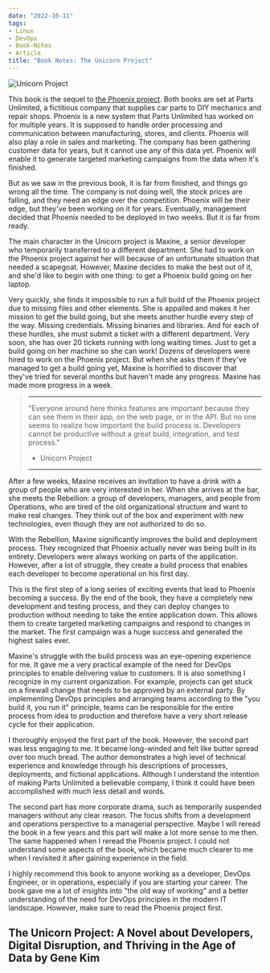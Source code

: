 ```yaml
---
date: "2022-10-11"
tags:
- Linux
- DevOps
- Book-Notes
- Article
title: "Book Notes: The Unicorn Project" 
---
```

![Unicorn Project](https://m.media-amazon.com/images/W/IMAGERENDERING_521856-T1/images/I/91UM5i4nirL.jpg)

This book is the sequel to [the Phoenix project](/zet/articles/phoenix-project). Both books are set at Parts Unlimited, a fictitious company that supplies car parts to DIY mechanics and repair shops. Phoenix is a new system that Parts Unlimited has worked on for multiple years. It is supposed to handle order processing and communication between manufacturing, stores, and clients. Phoenix will also play a role in sales and marketing. The company has been gathering customer data for years, but it cannot use any of this data yet. Phoenix will enable it to generate targeted marketing campaigns from the data when it's finished. 

But as we saw in the previous book, it is far from finished, and things go wrong all the time. The company is not doing well, the stock prices are falling, and they need an edge over the competition. Phoenix will be their edge, but they've been working on it for years. Eventually, management decided that Phoenix needed to be deployed in two weeks. But it is far from ready. 

The main character in the Unicorn project is Maxine, a senior developer who temporarily transferred to a different department. She had to work on the Phoenix project against her will because of an unfortunate situation that needed a scapegoat. However, Maxine decides to make the best out of it, and she'd like to begin with one thing: to get a Phoenix build going on her laptop.

Very quickly, she finds it impossible to run a full build of the Phoenix project due to missing files and other elements. She is appalled and makes it her mission to get the build going, but she meets another hurdle every step of the way. Missing credentials. Missing binaries and libraries. And for each of these hurdles, she must submit a ticket with a different department. Very soon, she has over 20 tickets running with long waiting times. Just to get a build going on her machine so she can work! Dozens of developers were hired to work on the Phoenix project. But when she asks them if they've managed to get a build going yet, Maxine is horrified to discover that they've tried for several months but haven't made any progress. Maxine has made more progress in a week.

> ---
> "Everyone around here thinks features are important because they can see them in their app, on the web page, or in the API. But no one seems to realize how important the build process is. Developers cannot be productive without a great build, integration, and test process."
>- Unicorn Project
> ---

After a few weeks, Maxine receives an invitation to have a drink with a group of people who are very interested in her. When she arrives at the bar, she meets the Rebellion: a group of developers, managers, and people from Operations, who are tired of the old organizational structure and want to make real changes. They think out of the box and experiment with new technologies, even though they are not authorized to do so. 

With the Rebellion, Maxine significantly improves the build and deployment process. They recognized that Phoenix actually never was being built in its entirety. Developers were always working on parts of the application. However, after a lot of struggle, they create a build process that enables each developer to become operational on his first day. 

This is the first step of a long series of exciting events that lead to Phoenix becoming a success. By the end of the book, they have a completely new development and testing process, and they can deploy changes to production without needing to take the entire application down. This allows them to create targeted marketing campaigns and respond to changes in the market. The first campaign was a huge success and generated the highest sales ever.

Maxine's struggle with the build process was an eye-opening experience for me. It gave me a very practical example of the need for DevOps principles to enable delivering value to customers. It is also something I recognize in my current organization. For example, projects can get stuck on a firewall change that needs to be approved by an external party. By implementing DevOps principles and arranging teams according to the "you build it, you run it" principle, teams can be responsible for the entire process from idea to production and therefore have a very short release cycle for their application. 

I thoroughly enjoyed the first part of the book. However, the second part was less engaging to me. It became long-winded and felt like butter spread over too much bread. The author demonstrates a high level of technical experience and knowledge through his descriptions of processes, deployments, and fictional applications. Although I understand the intention of making Parts Unlimited a believable company, I think it could have been accomplished with much less detail and words.

The second part has more corporate drama, such as temporarily suspended managers without any clear reason. The focus shifts from a development and operations perspective to a managerial perspective. Maybe I will reread the book in a few years and this part will make a lot more sense to me then. The same happened when I reread the Phoenix project. I could not understand some aspects of the book, which became much clearer to me when I revisited it after gaining experience in the field. 

I highly recommend this book to anyone working as a developer, DevOps Engineer, or in operations, especially if you are starting your career. The book gave me a lot of insights into "the old way of working" and a better understanding of the need for DevOps principles in the modern IT landscape. However, make sure to read the Phoenix project first.

## The Unicorn Project: A Novel about Developers, Digital Disruption, and Thriving in the Age of Data by Gene Kim
